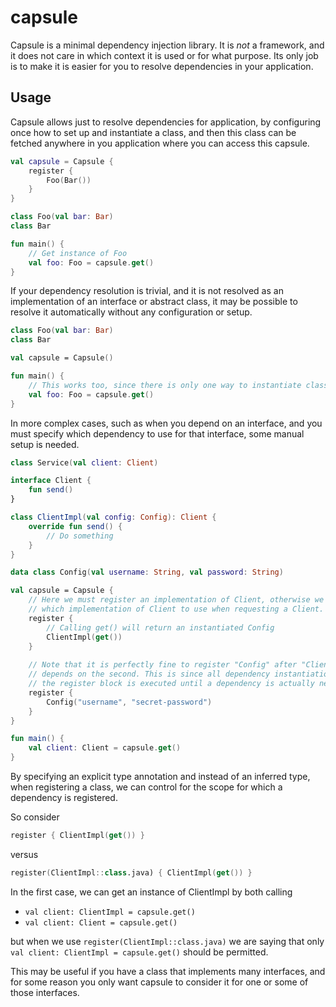 # capsule
Capsule is a minimal dependency injection library. It is _not_ a framework, and it does not care in
which context it is used or for what purpose. Its only job is to make it is easier for you to
resolve dependencies in your application.

## Usage
Capsule allows just to resolve dependencies for application, by configuring once how to set up and
instantiate a class, and then this class can be fetched anywhere in you application where you can
access this capsule.

```kotlin
val capsule = Capsule {
    register {
        Foo(Bar())
    }
}

class Foo(val bar: Bar)
class Bar

fun main() {
    // Get instance of Foo
    val foo: Foo = capsule.get()
}
```

If your dependency resolution is trivial, and it is not resolved as an implementation
of an interface or abstract class, it may be possible to resolve it automatically without any
configuration or setup.

```kotlin
class Foo(val bar: Bar)
class Bar

val capsule = Capsule()

fun main() {
    // This works too, since there is only one way to instantiate class Foo and Bar
    val foo: Foo = capsule.get()
}
```

In more complex cases, such as when you depend on an interface, and you must specify which
dependency to use for that interface, some manual setup is needed.

```kotlin
class Service(val client: Client)

interface Client {
    fun send()
}

class ClientImpl(val config: Config): Client {
    override fun send() {
        // Do something
    }
}

data class Config(val username: String, val password: String)

val capsule = Capsule {
    // Here we must register an implementation of Client, otherwise we wouldn't know
    // which implementation of Client to use when requesting a Client.
    register {
        // Calling get() will return an instantiated Config 
        ClientImpl(get())
    }
    
    // Note that it is perfectly fine to register "Config" after "ClientImpl", even though the first
    // depends on the second. This is since all dependency instantiation is lazy, and nothing inside
    // the register block is executed until a dependency is actually needed.
    register {
        Config("username", "secret-password")
    }
}

fun main() {
    val client: Client = capsule.get()
}
```

By specifying an explicit type annotation and instead of an inferred type, when registering a class,
we can control for the scope for which a dependency is registered.

So consider
```kotlin
register { ClientImpl(get()) }
```
versus
```kotlin
register(ClientImpl::class.java) { ClientImpl(get()) }
```

In the first case, we can get an instance of ClientImpl by both calling
- `val client: ClientImpl = capsule.get()`
- `val client: Client = capsule.get()`

but when we use `register(ClientImpl::class.java)` we are saying that only
`val client: ClientImpl = capsule.get()` should be permitted.

This may be useful if you have a class that implements many interfaces, and for some reason you only
want capsule to consider it for one or some of those interfaces.

